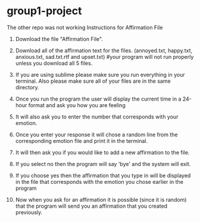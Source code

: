 # group1-project
The other repo was not working
Instructions for Affirmation File
  1. Download the file "Affirmation File".
  
  2. Download all of the affirmation text for the files. (annoyed.txt, happy.txt, anxious.txt, sad.txt.rtf and upset.txt)
  #your program will not run properly unless you download all 5 files.
  
  3. If you are using sublime please make sure you run everything in your terminal. Also please make sure all of your files are in the same directory.
  
  4. Once you run the program the user will display the current time in a 24-hour format and ask you how you are feeling
  
  5. It will also ask you to enter the number that corresponds with your emotion.
  
  6. Once you enter your response it will chose a random line from the corresponding emotion file and print it in the terminal.
  
  7. It will then ask you if you would like to add a new affirmation to the file.
  
  8. If you select no then the program will say 'bye' and the system will exit.
  
  9.  If you choose yes then the affirmation that you type in will be displayed in the file that corresponds with the emotion you chose earlier in the program
  
  10. Now when you ask for an affirmation it is possible (since it is random) that the program will send you an affirmation that you created previously.
  
  

